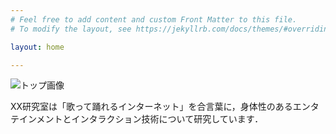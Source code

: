 ```yaml
---
# Feel free to add content and custom Front Matter to this file.
# To modify the layout, see https://jekyllrb.com/docs/themes/#overriding-theme-defaults

layout: home

---
```


 ![トップ画像](/assets/images/main.jpg)

XX研究室は「歌って踊れるインターネット」を合言葉に，身体性のあるエンタテインメントとインタラクション技術について研究しています．




